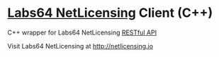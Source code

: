 # [Labs64 NetLicensing](http://netlicensing.io) Client (C++)

C++ wrapper for Labs64 NetLicensing [RESTful API](http://l64.cc/nl10)

Visit Labs64 NetLicensing at http://netlicensing.io
